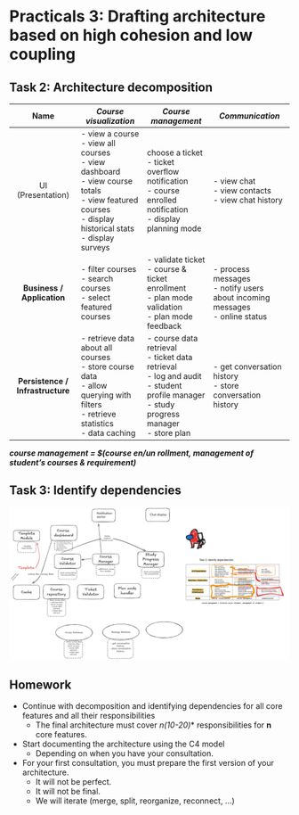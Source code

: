 # Practicals 3: Drafting architecture based on high cohesion and low coupling

## Task 2: Architecture decomposition

| **Name** | ***Course visualization*** | ***Course management***  | ***Communication*** |
| :---: | ----- | ----- | ----- |
| UI (Presentation) | - view a course <br>- view all courses <br>- view dashboard <br>- view course totals <br>- view featured courses <br>- display historical stats <br>- display surveys  | choose a ticket <br>- ticket overflow notification <br>- course enrolled notification <br>- display planning mode | - view chat <br>- view contacts <br>- view chat history |
| **Business / Application**  | - filter courses <br>- search courses <br>- select featured courses | - validate ticket <br>- course & ticket enrollment <br>- plan mode validation <br>- plan mode feedback | - process messages <br>- notify users about incoming messages <br>- online status |
| **Persistence / Infrastructure** | - retrieve data about all courses <br>- store course data <br>- allow querying with filters <br>- retrieve statistics <br>- data caching | - course data retrieval <br>- ticket data retrieval <br>- log and audit <br>- student profile manager <br>- study progress manager <br>- store plan | - get conversation history <br>- store conversation history |

***course management = $(course en/un rollment, management of student’s courses & requirement)***

## Task 3: Identify dependencies
![Diagram](03-diagram.png)

## Homework

- Continue with decomposition and identifying dependencies for all core features and all their responsibilities
    - The final architecture must cover **n*(10-20)** responsibilities for **n** core features.
- Start documenting the architecture using the C4 model
    - Depending on when you have your consultation.
- For your first consultation, you must prepare the first version of your architecture.
    - It will not be perfect.
    - It will not be final.
    - We will iterate (merge, split, reorganize, reconnect, ...)
